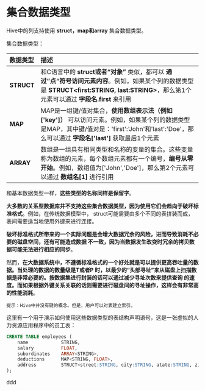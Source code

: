 集合数据类型
=================================================================================
Hive中的列支持使用 **struct，map和array** 集合数据类型。

集合数据类型：

| 数据类型 | 描述 |
| :------------- | :------------- |
| **STRUCT** | 和C语言中的 **struct或者“对象”** 类似，都可以 **通过”点“符号访问元素内容**。例如，如果某个列的数据类型是 **STRUCT<first:STRING, last:STRING>**，那么第1个元素可以通过 **字段名.first** 来引用 |
| **MAP** | MAP是一组键/值对集合，**使用数组表示法（例如['key']）** 可以访问元素。例如，如果某个列的数据类型是MAP，其中键/值对是：'first':'John'和'last':'Doe'，那么可以通过 **字段名['last']** 获取最后1个元素 |
| **ARRAY** | 数组是一组具有相同类型和名称的变量的集合。这些变量称为数组的元素，每个数组元素都有一个编号，**编号从零开始**。例如，数组值为['John','Doe']，那么第2个元素可以通过 **数组名[1]** 进行引用 |

和基本数据类型一样，**这些类型的名称同样是保留字**。

**大多数的关系型数据库并不支持这些集合数据类型，因为使用它们会趋向于破坏标准格式**。例如，在传统数据模型中，
struct可能需要由多个不同的表拼装而成，表间需要适当地使用外键来进行连接。

**破坏标准格式所带来的一个实际问题是会增大数据冗余的风险，进而导致消耗不必要的磁盘空间，还有可能造成数据
不一致，因为当数据发生改变时冗余的拷贝数据可能无法进行相应的同步**。

然而，**在大数据系统中，不遵循标准格式的一个好处就是可以提供更高吞吐量的数据。当处理的数据的数量级是T或者P
时，以最少的“头部寻址”来从磁盘上扫描数据是非常必要的。按数据集进行封装的话可以通过减少寻址次数来提供查询
的速度。而如果根据外键关系关联的话则需要进行磁盘间的寻址操作，这样会有非常高的性能消耗**。
```
提示：Hive中并没有键的概念。但是，用户可以对表建立索引。
```
这里有一个用于演示如何使用这些数据类型的表结构声明语句，这是一张虚拟的人力资源应用程序中的员工表：
```sql
CREATE TABLE employees (
    name            STRING,
    salary          FLOAT,
    subordinates    ARRAY<STRING>,
    deductions      MAP<STRING, FLOAT>,
    address         STRUCT<street:STRING, city:STRING, atate:STRING, zip:INT>
);
```









































ddd
